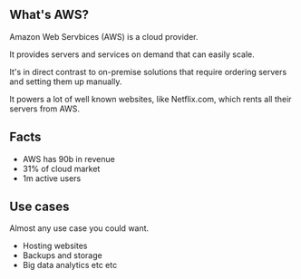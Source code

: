 ## What's AWS?

Amazon Web Servbices (AWS) is a cloud provider.

It provides servers and services on demand that can easily scale.

It's in direct contrast to on-premise solutions that require ordering servers and setting them up manually. 

It powers a lot of well known websites, like Netflix.com, which rents all their servers from AWS.

## Facts

- AWS has 90b in revenue
- 31% of cloud market
- 1m active users

## Use cases

Almost any use case you could want.

- Hosting websites
- Backups and storage
- Big data analytics etc etc


